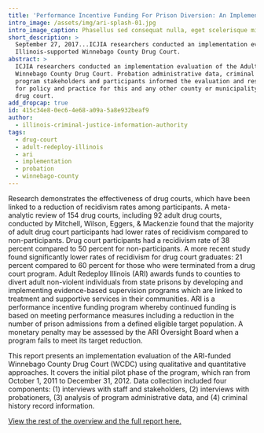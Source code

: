```yaml
---
title: 'Performance Incentive Funding For Prison Diversion: An Implementation Evaluation of the Winnebago County Adult Redeploy Illinois Program'
intro_image: /assets/img/ari-splash-01.jpg
intro_image_caption: Phasellus sed consequat nulla, eget scelerisque mi.
short_description: >
  September 27, 2017...ICJIA researchers conducted an implementation evaluation of the Adult Redeploy
  Illinois-supported Winnebago County Drug Court.
abstract: >
  ICJIA researchers conducted an implementation evaluation of the Adult Redeploy Illinois-supported
  Winnebago County Drug Court. Probation administrative data, criminal history data, interviews with
  program stakeholders and participants informed the evaluation and researchers developed implications
  for policy and practice for this and any other county or municipality interested in implementing a
  drug court.
add_dropcap: true
id: 415c34e8-0ec6-4e68-a09a-5a8e932beaf9
author:
  - illinois-criminal-justice-information-authority
tags:
  - drug-court
  - adult-redeploy-illinois
  - ari
  - implementation
  - probation
  - winnebago-county
---
```

Research demonstrates the effectiveness of drug courts, which have been linked to a reduction of recidivism rates among participants. A meta-analytic review of 154 drug courts, including 92 adult drug courts, conducted by Mitchell, Wilson, Eggers, & Mackenzie found that the majority of adult drug court participants had lower rates of recidivism compared to non-participants.  Drug court participants had a recidivism rate of 38 percent compared to 50 percent for non-participants. A more recent study found significantly lower rates of recidivism for drug court graduates: 21 percent compared to 60 percent for those who were terminated from a drug court program. 
Adult Redeploy Illinois (ARI) awards funds to counties to divert adult non-violent individuals from state prisons by developing and implementing evidence-based supervision programs which are linked to treatment and supportive services in their communities. ARI is a performance incentive funding program whereby continued funding is based on meeting performance measures including a reduction in the number of prison admissions from a defined eligible target population. A monetary penalty may be assessed by the ARI Oversight Board when a program fails to meet its target reduction.

This report presents an implementation evaluation of the ARI-funded Winnebago County Drug Court (WCDC) using qualitative and quantitative approaches. It covers the initial pilot phase of the program, which ran from October 1, 2011 to December 31, 2012. Data collection included four components: (1) interviews with staff and stakeholders, (2) interviews with probationers, (3) analysis of program administrative data, and (4) criminal history record information.

[View the rest of the overview and the full report here.](http://www.icjia.state.il.us/articles/performance-incentive-funding-for-prison-diversion-an-implementation-evaluation-of-the-winnebago-county-adult-redeploy-illinois-program)



